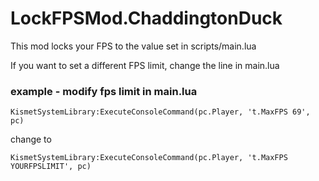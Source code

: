 # LockFPSMod.ChaddingtonDuck 
This mod locks your FPS to the value set in scripts/main.lua

If you want to set a different FPS limit, change the line in main.lua

### example -  modify fps limit in main.lua
`KismetSystemLibrary:ExecuteConsoleCommand(pc.Player, 't.MaxFPS 69', pc)`

change to 

`KismetSystemLibrary:ExecuteConsoleCommand(pc.Player, 't.MaxFPS YOURFPSLIMIT', pc)`